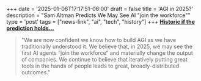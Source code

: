 +++
date = '2025-01-06T17:17:51-06:00'
draft = false
title = 'AGI in 2025&quest;'
description = "Sam Altman Predicts We May See AI &quot;join the workforce&quot;"
type = 'post'
tags = ["news-link", "ai", "tech", "history"]
+++
[**Historic if the prediction holds...**](https://blog.samaltman.com/reflections)

> "We are now confident we know how to build AGI as we have traditionally understood it. We believe that, in 2025, we may see the first AI agents “join the workforce” and materially change the output of companies. We continue to believe that iteratively putting great tools in the hands of people leads to great, broadly-distributed outcomes."